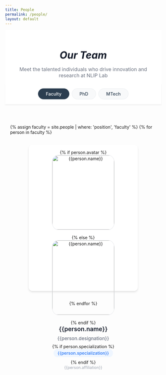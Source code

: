 ```yaml
---
title: People
permalink: /people/
layout: default
---
```


<style>
.sticky-tabs {
  position: sticky;
  top: 0;
  z-index: 100;
  background: white;
  padding: 1rem 0;
  margin-bottom: 2rem;
  border-bottom: 1px solid #eee;
  box-shadow: 0 2px 4px rgba(0,0,0,0.05);
}

.tab-container {
  max-width: 1200px;
  margin: 0 auto;
  padding: 0 1rem;
}

.tabs {
  max-width: 100%;
  margin: 0;
  display: flex;
  gap: 0.5rem;
  overflow-x: auto;
  padding: 0 0.5rem;
  scrollbar-width: none; /* Firefox */
  -ms-overflow-style: none; /* IE and Edge */
  justify-content: center;
}

.tabs::-webkit-scrollbar {
  display: none; /* Chrome, Safari, Opera */
}

.tab {
  padding: 0.5rem 1.5rem;
  background: #f8f9fa;
  border-radius: 20px;
  color: #2c3e50;
  text-decoration: none;
  white-space: nowrap;
  transition: all 0.2s ease;
  font-size: 0.9rem;
  border: 1px solid #e9ecef;
  cursor: pointer;
  font-weight: 500;
}

.tab:hover {
  background: #e9ecef;
  color: #2c3e50;
  border-color: #2c3e50;
}

.tab.active {
  background: #2c3e50;
  color: white;
  border-color: #2c3e50;
  font-weight: 500;
}

.tab-content {
  display: none;
  padding: 2rem 0;
}

.tab-content.active {
  display: block;
}

.section-header {
  font-size: 2rem;
  font-weight: bold;
  color: #111827;
  margin: 2rem 0 1.5rem 0;
}

.subsection-header {
  font-size: 1.5rem;
  font-weight: 600;
  color: #374151;
  margin: 2rem 0 1rem 0;
}
.people-grid {
  display: flex;
  flex-wrap: wrap;
  gap: 2rem;
  margin-bottom: 2rem;
  justify-content: center; /* Center align the cards */
}

.subsection-header {
  font-size: 1.5rem;
  font-weight: 600;
  color: #374151;
  margin: 2rem 0 1rem 0;
  text-align: center; /* Center align subsection headers */
}

.person-card {
  background: white;
  border-radius: 0.75rem;
  box-shadow: 0 4px 6px rgba(0, 0, 0, 0.1);
  padding: 1rem 1rem;
  text-align: center;
  transition: all 0.2s ease;
  /* min-height: 240px;
  max-height: 440px;
  min-width: 280px;
  max-width: 360px; */
  height: 440px;
  width: 320px;
  display: flex;
  flex-direction: column;
  align-items: center;
  justify-content: flex-start;
}

.person-avatar {
  width: 200px;
  height: 240px;
  border-radius: 10%;
  margin: 0 auto 1rem auto;
  object-fit: cover;
  border: 1px solid #e5e7eb;
  display: block;
  transition: transform 0.2s ease;
}

.person-avatar:hover {
  transform: scale(1.1);
}

.person-name {
  font-size: 1.2rem;
  font-weight: 600;
  color: #111827;
  margin-bottom: 0.5rem;
  line-height: 1.3;
}

.person-title {
  color: #6b7280;
  font-size: 0.95rem;
  margin-bottom: 0.5rem;
  font-weight: 500;
}

.person-designation {
  color: #6b7280;
  font-size: 0.95rem;
  margin-bottom: 0.5rem;
  font-weight: 500;
}

.person-role {
  color: #3b82f6;
  font-size: 0.85rem;
  font-weight: 600;
  background: #eff6ff;
  padding: 0.3rem 0.8rem;
  border-radius: 20px;
  margin-bottom: 0.5rem;
  display: inline-block;
}

.person-year {
  color: #9ca3af;
  font-size: 0.8rem;
  margin-bottom: 0.5rem;
  font-style: italic;
}

.person-affiliation {
  color: #9ca3af;
  font-size: 0.8rem;
  line-height: 1.4;
  margin-top: auto;
}

.alumni-table {
  width: 100%;
  border-collapse: collapse;
  margin-top: 1rem;
}

.alumni-table th,
.alumni-table td {
  padding: 0.75rem;
  text-align: left;
  border-bottom: 1px solid #e5e7eb;
}

.alumni-table th {
  background: #f9fafb;
  font-weight: 600;
}

.go-to-top {
  position: fixed;
  bottom: 2rem;
  right: 2rem;
  background: #2c3e50;
  color: white;
  width: 50px;
  height: 50px;
  border-radius: 50%;
  display: flex;
  align-items: center;
  justify-content: center;
  cursor: pointer;
  opacity: 0;
  visibility: hidden;
  transition: all 0.3s ease;
  box-shadow: 0 2px 8px rgba(0,0,0,0.2);
  z-index: 1000;
  border: none;
}

.go-to-top.visible {
  opacity: 1;
  visibility: visible;
}

.go-to-top:hover {
  background: #34495e;
  transform: translateY(-3px);
  box-shadow: 0 4px 12px rgba(0,0,0,0.3);
}

@media (max-width: 768px) {
  .sticky-tabs {
    padding: 0.5rem 0;
    margin-bottom: 1rem;
  }
  
  .tabs {
    justify-content: flex-start;
    padding: 0 1rem;
  }
  
  .tab {
    padding: 0.6rem 1.2rem;
    font-size: 0.9rem;
    min-width: 80px;
  }
  
  .people-grid {
    display: flex;
    flex-wrap: wrap;
    gap: 2rem;
    margin-bottom: 2rem;
    justify-content: center; /* Center align the cards */
  }
  
  .person-card {
    height: 400px;
    padding: 1.5rem;
  }
  
  .person-avatar {
    width: 200px;
    height: 240px;
  }
}
</style>

<div class="page-header" style="background: white; padding: 1rem 0; text-align: center;">
  <div style="max-width: 1200px; margin: 0 auto; padding: 0 1rem;">
    <h6 style="font-size: 2rem; font-weight: bold; color: #111827; margin-bottom: 1rem;">Our Team</h6>
    <p style="font-size: 1rem; color: #6b7280; max-width: 600px; margin: 0 auto;">
      Meet the talented individuals who drive innovation and research at NLIP Lab
    </p>
  </div>
</div>

<div class="sticky-tabs">
  <div class="tab-container">
    <div class="tabs">
      <div class="tab active" data-tab="faculty">Faculty</div>
      <div class="tab" data-tab="phd">PhD</div>
      <div class="tab" data-tab="mtech">MTech</div>
      <!-- <div class="tab" data-tab="interns">Interns</div> -->
    </div>
  </div>
</div>

<div style="max-width: 1200px; margin: 0 auto; padding: 0 1rem;">

<!-- Faculty Tab -->
<div id="faculty-content" class="tab-content active">
  <div class="people-grid">
    {% assign faculty = site.people | where: 'position', 'faculty' %}
    {% for person in faculty %}
      <div class="person-card">
        {% if person.avatar %}
          <img class="person-avatar" src="{{site.baseurl}}/images/people/{{person.avatar}}" alt="{{person.name}}">
        {% else %}
          <img class="person-avatar" src="http://evansheline.com/wp-content/uploads/2011/02/facebook-Storm-Trooper.jpg" alt="{{person.name}}">
        {% endif %}
        <div class="person-name">
          <a href="{{ site.baseurl }}{{ person.url }}" style="text-decoration: none; color: inherit;">{{person.name}}</a>
        </div>
        <div class="person-designation">{{person.designation}}</div>
        {% if person.specialization %}
          <div class="person-role">{{person.specialization}}</div>
        {% endif %}
        <div class="person-affiliation">{{person.affiliation}}</div>
      </div>
    {% endfor %}
  </div>
</div>

<!-- PhD Tab -->
<div id="phd-content" class="tab-content">
  <div class="people-grid">
    {% assign phd_current = site.people | where: 'position', 'phd' | where: 'passout', '0' | sort: 'joining_year' %}
    {% for person in phd_current %}
      <div class="person-card">
        {% if person.avatar %}
          <img class="person-avatar" src="{{site.baseurl}}/images/people/{{person.avatar}}" alt="{{person.name}}">
        {% endif %}
        <div class="person-name">
          <a href="{{ site.baseurl }}{{ person.url }}" style="text-decoration: none; color: inherit;">{{person.name}}</a>
        </div>
        <div class="person-title">PhD Student</div>
        {% if person.role %}
          <div class="person-role">PhD {{person.role}}</div>
        {% endif %}
        <!-- {% if person.joining_year %}
          <div class="person-year">Joined: {{person.joining_year}}</div>
        {% endif %} -->
        <div class="person-affiliation">{{person.affiliation}}</div>
      </div>
    {% endfor %}
  </div>

  <div class="subsection-header">Alumni</div>
  <div class="people-grid">
    {% assign phd_alumni = site.people | where: 'position', 'phd' | where: 'passout', '1' | sort: 'joining_year' %}
    {% for person in phd_alumni %}
      <div class="person-card">
        {% if person.avatar %}
          <img class="person-avatar" src="{{site.baseurl}}/images/people/{{person.avatar}}" alt="{{person.name}}">
        {% endif %}
        <div class="person-name">
          <a href="{{ site.baseurl }}{{ person.url }}" style="text-decoration: none; color: inherit;">{{person.name}}</a>
        </div>
        <div class="person-title">PhD Student</div>
        {% if person.role %}
          <div class="person-role">PhD {{person.role}}</div>
        {% endif %}
        <!-- {% if person.joining_year %}
          <div class="person-year">Joined: {{person.joining_year}}</div>
        {% endif %} -->
        <div class="person-affiliation">{{person.affiliation}}</div>
      </div>
    {% endfor %}
  </div>
</div>

<!-- MTech Tab -->
<div id="mtech-content" class="tab-content">
  <div class="people-grid">
    {% assign mtech_current = site.people | where: "position", "masters" | where: "passout", "0" | sort: 'joining_year' %}
    {% for person in mtech_current %}
      <div class="person-card">
        {% if person.avatar %}
          <img class="person-avatar" src="{{site.baseurl}}/images/people/{{person.avatar}}" alt="{{person.name}}">
        {% else %}
          <img class="person-avatar" src="http://evansheline.com/wp-content/uploads/2011/02/facebook-Storm-Trooper.jpg" alt="{{person.name}}">
        {% endif %}
        <div class="person-name">
          <a href="{{ site.baseurl }}{{ person.url }}" style="text-decoration: none; color: inherit;">{{person.name}}</a>
        </div>
        <div class="person-title">MTech Student</div>
        {% if person.role %}
          <div class="person-role">M.Tech {{person.role}}</div>
        {% endif %}
        <div class="person-affiliation">{{person.affiliation}}</div>
      </div>
    {% endfor %}
  </div>

  <div class="subsection-header">Alumni</div>
  <div class="people-grid">
    {% assign mtech_alumni = site.people | where: "position", "masters" | where: "passout", "1" | sort: 'joining_year' %}
    {% for person in mtech_alumni %}
      <div class="person-card">
        {% if person.avatar %}
          <img class="person-avatar" src="{{site.baseurl}}/images/people/{{person.avatar}}" alt="{{person.name}}">
        {% else %}
          <img class="person-avatar" src="http://evansheline.com/wp-content/uploads/2011/02/facebook-Storm-Trooper.jpg" alt="{{person.name}}">
        {% endif %}
        <div class="person-name">
          <a href="{{ site.baseurl }}{{ person.url }}" style="text-decoration: none; color: inherit;">{{person.name}}</a>
        </div>
        <div class="person-title">MTech Student</div>
        {% if person.role %}
          <div class="person-role">M.Tech {{person.role}}</div>
        {% endif %}
        <div class="person-affiliation">{{person.affiliation}}</div>
      </div>
    {% endfor %}
  </div>

  <table class="alumni-table">
    <thead>
      <tr>
        <th>Name</th>
        <th>Batch</th>
        <th>Current Affiliation</th>
      </tr>
    </thead>
    <tbody>
      <tr><td><a href="https://www.linkedin.com/in/sharan21/">Sharan Narasimhan</a></td><td>Masters student (2020-2022)</td><td>Data Engineer at Indeed</td></tr>
      <tr><td><a href="https://www.linkedin.com/in/venkateshelangovan/">Venkatesh E</a></td><td>Masters student (2020-2022)</td><td>Machine Learning Engineer at Qualcomm</td></tr>
      <tr><td><a href="https://www.linkedin.com/in/arkadipta-de/">Arkadipta De</a></td><td>Masters student (2020-2022)</td><td>Applied AI Researcher at Fujitsu Research India</td></tr>
      <tr><td><a href="https://www.linkedin.com/in/vandita-dutt-840646141/">Vandita Dutt</a></td><td>Masters student (2020-2022)</td><td>-</td></tr>
      <tr><td><a href="https://www.linkedin.com/in/sagarjinde/">Sagar Jinde</a></td><td>Masters student (2019-2021)</td><td>Machine Learning Engineer at Qualcomm</td></tr>
      <tr><td><a href="https://www.linkedin.com/in/vikramanandsingh/">Vikram Anand Singh</a></td><td>Masters student (2018-2020)</td><td>Software Developer at BNY Mellon Technology</td></tr>
      <tr><td><a href="https://www.linkedin.com/in/shounak-kundu-53977817/">Shounak Kundu</a></td><td>Masters student, 3-Year MTech, joint supervision with Dr. Srijith PK (2018-2021)</td><td>Machine Learning Engineer at InMobi</td></tr>
      <tr><td><a href="https://www.linkedin.com/in/rishik-ramena-0a0b52b0/">Rishik Ramena</a></td><td>Masters student, 3-Year MTech, joint supervision with Dr. Srijith PK (2018)</td><td>Software Engineer at Microsoft</td></tr>
      <tr><td><a href="https://www.linkedin.com/in/priyambada-ambastha-133962119/">Priyambada Ambastha</a></td><td>Masters student, 3-Year MTech, joint supervision with Dr. Srijith PK (2018-2021)</td><td><b>Gold Medalist</b> at IITH, Applied Scientist at Amazon</td></tr>
      <tr><td><a href="https://www.linkedin.com/in/rashmi-hti-3bb52039/">Rashmi HTI</a></td><td>Masters student (2016-2018)</td><td>Associate at Goldman Sachs</td></tr>
      <tr><td><a href="https://www.linkedin.com/in/priyanka-choudhary-9b0b46111/">Priyanka Choudhary</a></td><td>Masters student (2016-2018)</td><td>Lecturer at rpsc technical education department</td></tr>
      <tr><td><a href="https://www.linkedin.com/in/shamikkundu/">Shamik Kundu</a></td><td>Masters student (2016-2018)</td><td>Data Scientist at Rakuten</td></tr>
      <tr><td><a href="https://www.linkedin.com/in/manjela-toppo-021342154/">Manjela Toppo</a></td><td>Masters student(2016-2018)</td><td>-</td></tr>
      <tr><td><a href="https://www.linkedin.com/in/shashank-singh-a527bb112/">Shashank Singh</a></td><td>Masters Student (2015-2017)</td><td>Software Developer at PayPal</td></tr>
      <tr><td><a href="https://www.linkedin.com/in/pradyumna-deshpande-72a51455/">Pradyumna Deshpande</a></td><td>Masters Student (2015-2017)</td><td>Platform Engineer at PayPay Corporation Tokyo, Japan</td></tr>
      <tr><td><a href="https://www.linkedin.com/in/swapdewalkar/">Swapnil Ashok Dewalakar</a></td><td>Masters student (2017-2019)</td><td>SDE at Fanatics,Inc.</td></tr>
    </tbody>
  </table>
</div>

<!-- Interns Tab -->
<div id="interns-content" class="tab-content">
  <!-- <div class="subsection-header">Current</div> -->
  <div class="people-grid">
    {% assign interns_current = site.people | where: 'position', 'visiting' %}
    {% for person in interns_current %}
      <div class="person-card">
        {% if person.avatar %}
          <img class="person-avatar" src="{{site.baseurl}}/images/people/{{person.avatar}}" alt="{{person.name}}">
        {% else %}
          <img class="person-avatar" src="http://evansheline.com/wp-content/uploads/2011/02/facebook-Storm-Trooper.jpg" alt="{{person.name}}">
        {% endif %}
        <div class="person-name">
          <a href="{{ site.baseurl }}{{ person.url }}" style="text-decoration: none; color: inherit;">{{person.name}}</a>
        </div>
        <div class="person-title">Research Intern</div>
        {% if person.role %}
          <div class="person-role">{{person.role}}</div>
        {% else %}
          <div class="person-role">Summer Intern</div>
        {% endif %}
        {% if person.joining_year %}
          <div class="person-year">Joined: {{person.joining_year}}</div>
        {% endif %}
        <div class="person-affiliation">{{person.affiliation}}</div>
      </div>
    {% endfor %}
  </div>
</div>

</div>

<button class="go-to-top" onclick="scrollToTop()">↑</button>

<script>
// Tab switching functionality
document.addEventListener('DOMContentLoaded', function() {
  const tabs = document.querySelectorAll('.tab');
  const tabContents = document.querySelectorAll('.tab-content');
  
  tabs.forEach(tab => {
    tab.addEventListener('click', function() {
      const targetTab = this.getAttribute('data-tab');

      // Remove active class from all tabs and contents
      tabs.forEach(t => t.classList.remove('active'));
      tabContents.forEach(tc => tc.classList.remove('active'));

      // Add active class to clicked tab and corresponding content
      this.classList.add('active');
      document.getElementById(targetTab + '-content').classList.add('active');
    });
  });
  
  // Go to top button functionality
  const goToTopBtn = document.querySelector('.go-to-top');
  
  window.addEventListener('scroll', function() {
    if (window.scrollY > 300) {
      goToTopBtn.classList.add('visible');
    } else {
      goToTopBtn.classList.remove('visible');
    }
  });
});

function scrollToTop() {
  window.scrollTo({
    top: 0,
    behavior: 'smooth'
  });
}
</script>
